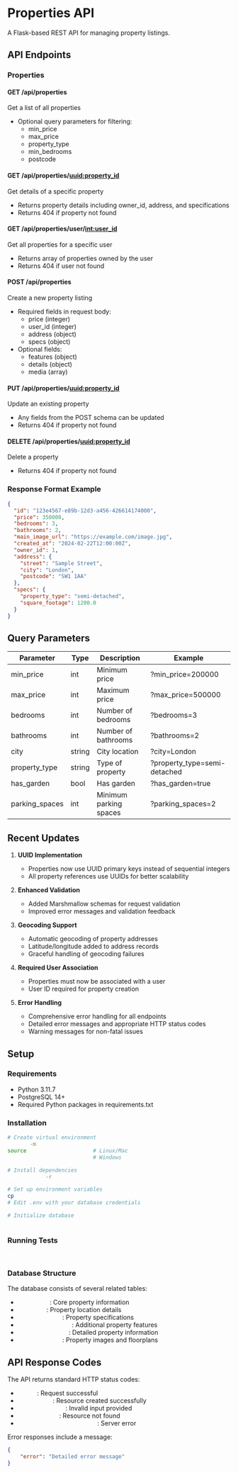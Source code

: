 <style>
.highlight pre {
  color: #ffffff !important;
}
pre code {
  color: #ffffff !important;
}
code {
  color: #ffffff !important;
}
</style>

# Properties API

A Flask-based REST API for managing property listings.

## API Endpoints

### Properties

#### GET /api/properties
Get a list of all properties
- Optional query parameters for filtering:
  - min_price
  - max_price
  - property_type
  - min_bedrooms
  - postcode

#### GET /api/properties/<uuid:property_id>
Get details of a specific property
- Returns property details including owner_id, address, and specifications
- Returns 404 if property not found

#### GET /api/properties/user/<int:user_id>
Get all properties for a specific user
- Returns array of properties owned by the user
- Returns 404 if user not found

#### POST /api/properties
Create a new property listing
- Required fields in request body:
  - price (integer)
  - user_id (integer)
  - address (object)
  - specs (object)
- Optional fields:
  - features (object)
  - details (object)
  - media (array)

#### PUT /api/properties/<uuid:property_id>
Update an existing property
- Any fields from the POST schema can be updated
- Returns 404 if property not found

#### DELETE /api/properties/<uuid:property_id>
Delete a property
- Returns 404 if property not found

### Response Format Example

```json
{
  "id": "123e4567-e89b-12d3-a456-426614174000",
  "price": 350000,
  "bedrooms": 3,
  "bathrooms": 2,
  "main_image_url": "https://example.com/image.jpg",
  "created_at": "2024-02-22T12:00:00Z",
  "owner_id": 1,
  "address": {
    "street": "Sample Street",
    "city": "London",
    "postcode": "SW1 1AA"
  },
  "specs": {
    "property_type": "semi-detached",
    "square_footage": 1200.0
  }
}
```

## Query Parameters

| Parameter | Type | Description | Example |
|-----------|------|-------------|---------|
| min_price | int | Minimum price | ?min_price=200000 |
| max_price | int | Maximum price | ?max_price=500000 |
| bedrooms | int | Number of bedrooms | ?bedrooms=3 |
| bathrooms | int | Number of bathrooms | ?bathrooms=2 |
| city | string | City location | ?city=London |
| property_type | string | Type of property | ?property_type=semi-detached |
| has_garden | bool | Has garden | ?has_garden=true |
| parking_spaces | int | Minimum parking spaces | ?parking_spaces=2 |

## Recent Updates

1. **UUID Implementation**
   - Properties now use UUID primary keys instead of sequential integers
   - All property references use UUIDs for better scalability

2. **Enhanced Validation**
   - Added Marshmallow schemas for request validation
   - Improved error messages and validation feedback

3. **Geocoding Support**
   - Automatic geocoding of property addresses
   - Latitude/longitude added to address records
   - Graceful handling of geocoding failures

4. **Required User Association**
   - Properties must now be associated with a user
   - User ID required for property creation

5. **Error Handling**
   - Comprehensive error handling for all endpoints
   - Detailed error messages and appropriate HTTP status codes
   - Warning messages for non-fatal issues

## Setup

### Requirements
- Python 3.11.7
- PostgreSQL 14+
- Required Python packages in requirements.txt

### Installation
```bash
# Create virtual environment
python -m venv .venv
source .venv/bin/activate  # Linux/Mac
.venv\Scripts\activate     # Windows

# Install dependencies
pip install -r requirements.txt

# Set up environment variables
cp .env.example .env
# Edit .env with your database credentials

# Initialize database
flask db upgrade
```

### Running Tests
```bash
pytest tests/
```

### Database Structure

The database consists of several related tables:
- `properties`: Core property information
- `addresses`: Property location details
- `property_specs`: Property specifications
- `property_features`: Additional property features
- `property_details`: Detailed property information
- `property_media`: Property images and floorplans

## API Response Codes

The API returns standard HTTP status codes:

- `200 OK`: Request successful
- `201 Created`: Resource created successfully
- `400 Bad Request`: Invalid input provided
- `404 Not Found`: Resource not found
- `500 Internal Server Error`: Server error

Error responses include a message:
```json
{
    "error": "Detailed error message"
}
```